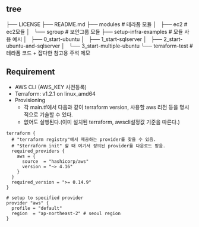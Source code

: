 ## tree
├── LICENSE
├── README.md
├── modules                           # 테라폼 모듈
│   ├── ec2                             # ec2모듈
│   └── sgroup                          # 보안그룹 모듈
├── setup-infra-examples              # 모듈 사용 예시
│   ├── 0_start-ubuntu
│   ├── 1_start-sqlserver
│   ├── 2_start-ubuntu-and-sqlserver
│   └── 3_start-multiple-ubuntu
└── terraform-test                    # 테라폼 코드 + 잡다한 참고용 주석 메모

## Requirement
- AWS CLI (AWS_KEY 사전등록)
- Terraform: v1.2.1 on linux_amd64
- Provisioning
  - 각 main.tf에서 다음과 같이 terraform version, 사용할 aws 리전 등을 명시적으로 기술할 수 있다.
  - 없어도 실행된다.(이미 설치된 terraform, awscli설정값 기준을 따른다.)
```
terraform {
  # "terraform registry"에서 제공하는 provider를 찾을 수 있음.
  # "$terraform init" 할 때 여기서 정의된 provider를 다운로드 받음.
  required_providers {
    aws = {
      source  = "hashicorp/aws"
      version = "~> 4.16"
    }
  }
  required_version = ">= 0.14.9"
}

# setup to specified provider
provider "aws" {
  profile = "default"
  region  = "ap-northeast-2" # seoul region
}
```